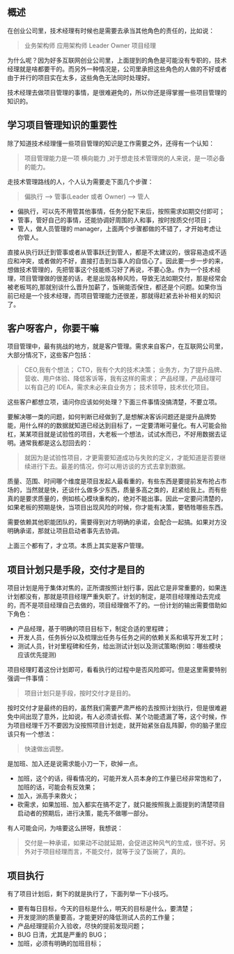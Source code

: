 ## 概述

在创业公司里，技术经理有时候也是需要去承当其他角色的责任的，比如说：

> 业务架构师 应用架构师 Leader Owner 项目经理

为什么呢？因为好多互联网创业公司里，上面提到的角色是可能没有专职的，技术经理就是啥都要干的。而另外一种情况是，公司里承担这些角色的人做的不好或者由于并行的项目实在太多，这些角色无法同时处理好。

技术经理去做项目管理的事情，是很难避免的，所以你还是得掌握一些项目管理的知识的。

## 学习项目管理知识的重要性

除了知道技术经理懂一些项目管理的知识是工作需要之外，还得有一个认知：

> 项目管理能力是一项 横向能力 ,对于想走技术管理岗的人来说，是一项必备的能力。

走技术管理路线的人，个人认为需要走下面几个步骤：

> 偏执行 --> 管事(Leader 或者 Owner) --> 管人

- 偏执行，可以先不用管其他事情，任务分配下来后，按照需求如期交付即可；
- 管事，管好自己的事情，还能协调好周围的人和事，按时按质交付项目；
- 管人，做人员管理的 manager，上面两个步骤都做的不错了，才开始考虑让你管人。

直接从执行跃迁到管事或者从管事跃迁到管人，都是不太建议的，很容易造成不适应和冲突，或者做的不好，直接打击到当事人的自信心了。因此要一步一步的来，想做技术管理的，先把管事这个技能练习好了再说，不要心急。作为一个技术经理，项目管理做的很差的话，老是出现各种风险，导致无法如期交付，那是经常会被老板骂的,那就别谈什么晋升加薪了，饭碗能否保住，都还是个问题。如果你当前已经是一个技术经理，而项目管理能力还很差，那就得赶紧去补补相关的知识了。

## 客户呀客户，你要干嘛

项目管理中，最有挑战的地方，就是客户管理。需求来自客户，在互联网公司里，大部分情况下，这些客户包括：

> CEO,我有个想法； CTO，我有个大的技术决策； 业务方，为了提升品牌、营收、用户体验、降低客诉等，我有这样的需求； 产品经理，产品经理可以有自己的 IDEA，需求未必来自业务方； 技术领导，技术优化项目。

这些客户都想立项，请问你应该如何处理？下面三件事情没搞清楚，不要立项。

要解决哪一类的问题，如何判断已经做到了,是想解决客诉问题还是提升品牌势能，用什么样的的数据就知道已经达到目标了，一定要清晰可量化。有人可能会抬杠，某某项目就是试验性的项目，大老板一个想法，试试水而已，不好用数据去证明。通常我都是这么怼回去的：

> 就因为是试验性项目，才更需要知道成功与失败的定义，才能知道是否要继续进行下去。最差的情况，你可以用访谈的方式去拿到数据。

质量、范围、时间哪个维度是项目发起人最看重的，有些东西是要提前发布抢占市场的，当然就是快，还谈什么做多少东西，质量多高之类的，赶紧给我上。而有些真的是要求质量的，例如核心模块重构的，绝对不能出事。因此一定要问清楚的，如果老板的预期是快，当项目出现风险的时候，你才能有决策，要牺牲哪些东西。

需要依赖其他职能团队的，需要得到对方明确的承诺，会配合一起搞。如果对方没明确承诺，那就让项目启动者事先去协调。

上面三个都有了，才立项。本质上其实是客户管理。

## 项目计划只是手段，交付才是目的

项目计划是用于集体对焦的，正所谓按照计划行事，因此它是非常重要的，如果连计划都没有，那就是项目经理严重失职了。计划的制定，是项目经理推动去完成的，而不是项目经理自己去做的，项目经理做不了的。一份计划的输出需要借助如下角色：

- 产品经理，基于明确的项目目标下，制定合适的里程碑；
- 开发人员，任务拆分以及梳理出任务与任务之间的依赖关系和填写开发工时；
- 测试人员，针对里程碑和任务，给出测试计划以及测试策略(例如：哪些模块应该优先提测)

项目经理盯着这份计划即可，看看执行的过程中是否风险即可。但是这里需要特别强调一件事情：

> 项目计划只是手段，按时交付才是目的。

按时交付才是最终的目的，虽然我们需要严肃严格的去按照计划执行，但是很难避免中间出现了意外，比如说，有人必须请长假、某个功能遗漏了等，这个时候，作为项目经理千万不要因为没按照项目计划走，就开始紧张自乱阵脚，你的脑子里应该只有一个想法：

> 快速做出调整。

是加班、加入还是说需求能小刀一下，砍掉一点。

- 加班，这个的话，得看情况的，可能开发人员本身的工作量已经非常饱和了，加班的话，可能会有反效果；
- 加入，派高手来救火；
- 砍需求，如果加班、加入都实在搞不定了，就只能按照我上面提到的清楚项目启动者的预期后，进行决策，能先不做哪一部分。

有人可能会问，为啥要这么拼呀，我想说：

> 交付是一种承诺，如果动不动就延期，会促进这种风气的生成，很不好。另外对于项目经理而言，不能交付，就等于没了饭碗了，真的。

## 项目执行

有了项目计划后，剩下的就是执行了，下面列举一下小技巧。

- 要有每日目标，今天的目标是什么，明天的目标是什么，要清楚；
- 开发提测的质量要高，才能更好的降低测试人员的工作量；
- 产品经理提前介入验收，尽快的提前发现问题；
- BUG 日清，尤其是严重的 BUG；
- 加班，必须有明确的加班目标；
